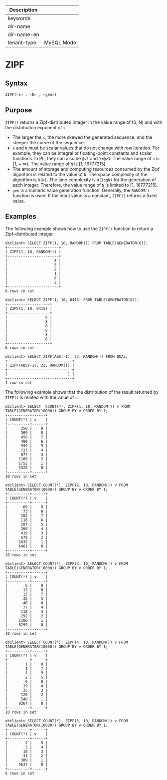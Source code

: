 | Description   |                 |
|---------------|-----------------|
| keywords      |                 |
| dir-name      |                 |
| dir-name-en   |                 |
| tenant-type   | MySQL Mode      |

# ZIPF

## Syntax

```sql
ZIPF(<s> , <N> , <gen>)
```

## Purpose

`ZIPF()` returns a Zipf-distributed integer in the value range of [0, N) and with the distribution exponent of `s`. 

* The larger the `s`, the more skewed the generated sequence, and the steeper the curve of the sequence. 
* `s` and `N` must be scalar values that do not change with row iteration. For example, they can be integral or floating-point constants and scalar functions. In PL, they can also be `@v1` and `1+@v3`. The value range of `s` is [1, + ∞). The value range of `N` is [1, 16777215]. 
* The amount of storage and computing resources consumed by the Zipf algorithm is related to the value of `N`. The space complexity of the algorithm is `O(N)`. The time complexity is `O(logN)` for the generation of each integer. Therefore, the value range of `N` is limited to [1, 16777215]. 
* `gen` is a numeric value generation function. Generally, the `RANDOM()` function is used. If the input value is a constant, `ZIPF()` returns a fixed value. 

## Examples

The following example shows how to use the `ZIPF()` function to return a Zipf-distributed integer. 

```shell
obclient> SELECT ZIPF(1, 10, RANDOM()) FROM TABLE(GENERATOR(6));
+-----------------------+
| ZIPF(1, 10, RANDOM()) |
+-----------------------+
|                     4 |
|                     5 |
|                     2 |
|                     1 |
|                     0 |
|                     2 |
+-----------------------+
6 rows in set

obclient> SELECT ZIPF(1, 10, 0415) FROM TABLE(GENERATOR(6));
+-------------------+
| ZIPF(1, 10, 0415) |
+-------------------+
|                 8 |
|                 8 |
|                 8 |
|                 8 |
|                 8 |
|                 8 |
+-------------------+
6 rows in set

obclient> SELECT ZIPF(ABS(-1), 23, RANDOM()) FROM DUAL;
+-----------------------------+
| ZIPF(ABS(-1), 23, RANDOM()) |
+-----------------------------+
|                           1 |
+-----------------------------+
1 row in set
```

The following example shows that the distribution of the result returned by `ZIPF()` is related with the value of `s`. 

```shell
obclient> SELECT  COUNT(*), ZIPF(1, 10, RANDOM()) v FROM TABLE(GENERATOR(10000)) GROUP BY v ORDER BY 1;
+----------+------+
| COUNT(*) | v    |
+----------+------+
|      350 |    9 |
|      369 |    8 |
|      450 |    7 |
|      488 |    6 |
|      559 |    5 |
|      727 |    4 |
|      877 |    3 |
|     1100 |    2 |
|     1755 |    1 |
|     3325 |    0 |
+----------+------+
10 rows in set

obclient> SELECT COUNT(*), ZIPF(2, 10, RANDOM()) v FROM TABLE(GENERATOR(10000)) GROUP BY v ORDER BY 1;
+----------+------+
| COUNT(*) | v    |
+----------+------+
|       69 |    9 |
|       73 |    8 |
|      102 |    7 |
|      118 |    6 |
|      187 |    5 |
|      260 |    4 |
|      419 |    3 |
|      679 |    2 |
|     1632 |    1 |
|     6461 |    0 |
+----------+------+
10 rows in set

obclient> SELECT COUNT(*), ZIPF(3, 10, RANDOM()) v FROM TABLE(GENERATOR(10000)) GROUP BY v ORDER BY 1;
+----------+------+
| COUNT(*) | v    |
+----------+------+
|        6 |    9 |
|       12 |    8 |
|       15 |    7 |
|       35 |    5 |
|       40 |    6 |
|       77 |    4 |
|      118 |    3 |
|      292 |    2 |
|     1106 |    1 |
|     8299 |    0 |
+----------+------+
10 rows in set

obclient> SELECT COUNT(*), ZIPF(4, 10, RANDOM()) v FROM TABLE(GENERATOR(10000)) GROUP BY v ORDER BY 1;
+----------+------+
| COUNT(*) | v    |
+----------+------+
|        1 |    8 |
|        1 |    7 |
|        1 |    9 |
|        2 |    5 |
|        6 |    6 |
|       19 |    4 |
|       35 |    3 |
|      120 |    2 |
|      548 |    1 |
|     9267 |    0 |
+----------+------+
10 rows in set

obclient> SELECT COUNT(*), ZIPF(5, 10, RANDOM()) v FROM TABLE(GENERATOR(10000)) GROUP BY v ORDER BY 1;
+----------+------+
| COUNT(*) | v    |
+----------+------+
|        2 |    5 |
|        3 |    4 |
|       18 |    3 |
|       31 |    2 |
|      309 |    1 |
|     9637 |    0 |
+----------+------+
6 rows in set
```
